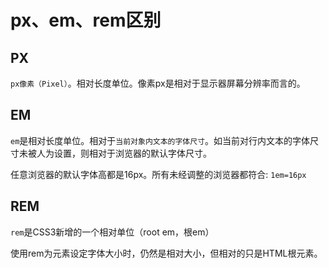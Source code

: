# px、em、rem区别

## PX

`px像素（Pixel）`。相对长度单位。像素px是相对于显示器屏幕分辨率而言的。

## EM

`em`是相对长度单位。相对于`当前对象内文本的字体尺寸`。如当前对行内文本的字体尺寸未被人为设置，则相对于浏览器的默认字体尺寸。

任意浏览器的默认字体高都是16px。所有未经调整的浏览器都符合: `1em=16px`

## REM

`rem`是CSS3新增的一个相对单位（root em，根em）

使用rem为元素设定字体大小时，仍然是相对大小，但相对的只是HTML根元素。